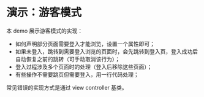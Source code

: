 # 演示：游客模式

本 demo 展示游客模式的实现：

* 如何声明部分页面需要登入才能浏览，设置一个属性即可；
* 如果未登入，跳转到需要登入浏览的页面时，会先跳转到登入页，登入成功后自动恢复之前的跳转（可手动取消该行为）；
* 登入过程涉及多个页面时的处理（登入后移除这些页面）；
* 有些操作不需要跳页但需要登入，用一行代码处理；

常见错误的实现方式是通过 view controller 基类。
